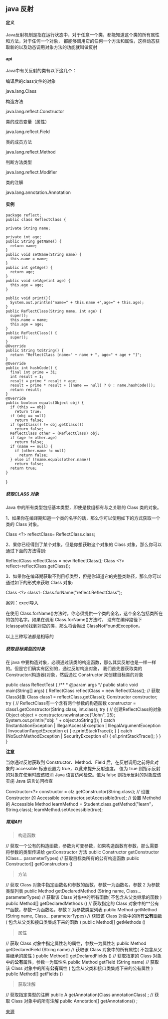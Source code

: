 

## java 反射

#### 定义 

Java反射机制是指在运行状态中，对于任意一个类，都能知道这个类的所有属性和方法，对于任何一个对象，
都能够调用它的任何一个方法和属性，这样动态获取新的以及动态调用对象方法的功能就叫做反射

#### api

Java中有关反射的类有以下这几个：

编译后的class文件的对象

  java.lang.Class

构造方法

  java.lang.reflect.Constructor

类的成员变量（属性）

  java.lang.reflect.Field

类的成员方法

  java.lang.reflect.Method

判断方法类型

  java.lang.reflect.Modifier

类的注解

  java.lang.annotation.Annotation
  
  
#### 实例

    package reflect;
    public class ReflectClass {

    private String name;

    private int age;
    public String getName() {
      return name;
    }
    public void setName(String name) {
      this.name = name;
    }
    public int getAge() {
      return age;
    }
    public void setAge(int age) {
      this.age = age;
    }

    public void print(){
      System.out.println("name=" + this.name +",age=" + this.age);
    }
    public ReflectClass(String name, int age) {
      super();
      this.name = name;
      this.age = age;
    }
    public ReflectClass() {
      super();
    }
    @Override
    public String toString() {
      return "ReflectClass [name=" + name + ", age=" + age + "]";
    }
    @Override
    public int hashCode() {
      final int prime = 31;
      int result = 1;
      result = prime * result + age;
      result = prime * result + ((name == null) ? 0 : name.hashCode());
      return result;
    }
    @Override
    public boolean equals(Object obj) {
      if (this == obj)
        return true;
      if (obj == null)
        return false;
      if (getClass() != obj.getClass())
        return false;
      ReflectClass other = (ReflectClass) obj;
      if (age != other.age)
        return false;
      if (name == null) {
        if (other.name != null)
          return false;
      } else if (!name.equals(other.name))
        return false;
      return true;
    }
  }
  
  
##### 获取CLASS 对象

Java 中的所有类型包括基本类型，即使是数组都有与之关联的 Class 类的对象。

1、如果你在编译期知道一个类的名字的话，那么你可以使用如下的方式获取一个类的 Class 对象。

  Class <?>  reflectClass= ReflectClass.class;
  
2、果你已经得到了某个对象，但是你想获取这个对象的 Class 对象，那么你可以通过下面的方法得到:

  ReflectClass reflectClass = new ReflectClass();
  Class <?> reflect=reflectClass.getClass();
  
3、如果你在编译期获取不到目标类型，但是你知道它的完整类路径，那么你可以通过如下的形式来获取 Class 对象:

  Class <?> class1=Class.forName("reflect.ReflectClass");
  
  案列：excel导入
  
在使用 Class.forName()方法时，你必须提供一个类的全名，这个全名包括类所在的包的名字。如果在调用 Class.forName()方法时，
没有在编译路径下(classpath)找到对应的类，那么将会抛出 ClassNotFoundException。

以上三种写法都是相等的

  
##### 获取目标类型的对象

在 java 中要构造对象，必须通过该类的构造函数，那么其实反射也是一样一样的。但是它们确实有区别的，通过反射构造对象，
我们首先要获取类的 Constructor(构造器)对象，然后通过 Constructor 来创建目标类的对象

  public class ReflectTest {
    /**
     * @param args
     */
    public static void main(String[] args) {
      ReflectClass reflectClass = new ReflectClass();
      // 获取Class对象
      Class<?> class1 = reflectClass.getClass();
      Constructor<?> constructor;
      try {
        // ReflectClass有一个含有两个参数的构造函数
        constructor = class1.getConstructor(String.class, int.class);
        try {
          // 创建ReflectClass的对象
          Object object = constructor.newInstance("John", 25);
          System.out.println("obj: " + object.toString());
        } catch (InstantiationException | IllegalAccessException
            | IllegalArgumentException | InvocationTargetException e) {
          e.printStackTrace();
        }
      } catch (NoSuchMethodException | SecurityException e1) {
        e1.printStackTrace();
      }
    }
  }
  
  
**注意**
 
当你通过反射获取到 Constructor、Method、Field 后，在反射调用之前将此对象的 accessible 标志设置为 true，以此来提升反射速度。
值为 true 则指示反射的对象在使用时应该取消 Java 语言访问检查。值为 false 则指示反射的对象应该实施 Java 语言访问检查
  
  Constructor<?> constructor = clz.getConstructor(String.class);
  // 设置 Constructor 的 Accessible
  constructor.setAccessible(true);
  // 设置 Methohd 的 Accessible
  Method learnMethod = Student.class.getMethod("learn"， String.class);
  learnMethod.setAccessible(true);
  
  
 ##### 常用API
 
> 构造函数
 
  // 获取一个公有的构造函数，参数为可变参数，如果构造函数有参数，那么需要将参数的类型传递给 getConstructor 方法
  public Constructor<T> getConstructor (Class...<?> parameterTypes)
  // 获取目标类所有的公有构造函数
  public Constructor[]<?> getConstructors ()
 
> 方法
 
  // 获取 Class 对象中指定函数名和参数的函数，参数一为函数名，参数 2 为参数类型列表
  public Method getDeclaredMethod (String name, Class...<?> parameterTypes)
  // 获取该 Class 对象中的所有函数( 不包含从父类继承的函数 )
  public Method[] getDeclaredMethods ()
  // 获取指定的 Class 对象中的**公有**函数，参数一为函数名，参数 2 为参数类型列表
  public Method getMethod (String name, Class...<?> parameterTypes)
  // 获取该 Class 对象中的所有**公有**函数 ( 包含从父类和接口类集成下来的函数 )
  public Method[] getMethods ()
 
> 属性
 
  // 获取 Class 对象中指定属性名的属性，参数一为属性名
  public Method getDeclaredField (String name)
  // 获取该 Class 对象中的所有属性( 不包含从父类继承的属性 )
  public Method[] getDeclaredFields ()
  // 获取指定的 Class 对象中的**公有**属性，参数一为属性名
  public Method getField (String name)
  // 获取该 Class 对象中的所有**公有**属性 ( 包含从父类和接口类集成下来的公有属性 )
  public Method[] getFields ()
  
> 获取注解
  
  // 获取指定类型的注解
  public <A extends Annotation> A getAnnotation(Class<A> annotationClass) ;
  // 获取 Class 对象中的所有注解
  public Annotation[] getAnnotations() ;
 
 
  [来源](http://crazyandcoder.tech/2016/09/14/java%20%E5%8F%8D%E5%B0%84%E5%AD%A6%E4%B9%A0%E6%80%BB%E7%BB%93/)
  

